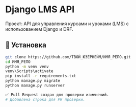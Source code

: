 # Django LMS API

Проект: API для управления курсами и уроками (LMS) с использованием Django и DRF.

## 🔧 Установка

```bash
git clone https://github.com/ТВОЙ_ЮЗЕРНЕЙМ/ИМЯ_РЕПО.git
cd ИМЯ_РЕПО
python -m venv venv
venv\Scripts\activate
pip install -r requirements.txt
python manage.py migrate
python manage.py runserver

✅ Pull Request создан для проверки изменений.
# Добавлена строка для PR проверки.
